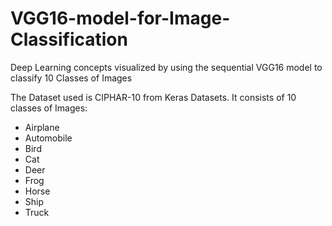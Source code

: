 # VGG16-model-for-Image-Classification
Deep Learning concepts visualized by using the sequential VGG16 model to classify 10 Classes of Images

The Dataset used is CIPHAR-10 from Keras Datasets.
It consists of 10 classes of Images:
- Airplane
- Automobile
- Bird
- Cat
- Deer
- Frog
- Horse
- Ship
- Truck
